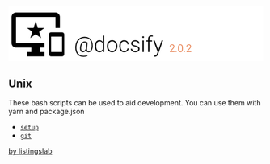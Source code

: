 ![header](../../media/header.png) 

## Unix 
 

These bash scripts can be used to aid development. 
You can use them with yarn and package.json

- [`setup`](./setup)  
- [`git`](./git)

[by listingslab](https://listingslab.com/docsify) 